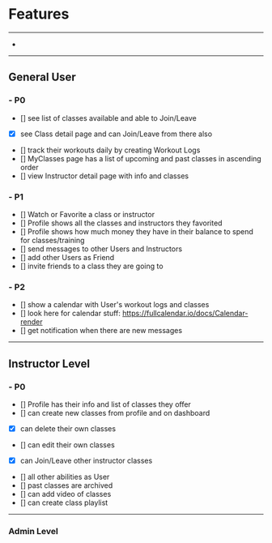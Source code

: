 # Features
---
- 
---
## General User
### - P0
- [] see list of classes available and able to Join/Leave
- [x] see Class detail page and can Join/Leave from there also
- [] track their workouts daily by creating Workout Logs
- [] MyClasses page has a list of upcoming and past classes in ascending order
- [] view Instructor detail page with info and classes
### - P1
- [] Watch or Favorite a class or instructor
- [] Profile shows all the classes and instructors they favorited
- [] Profile shows how much money they have in their balance to spend for classes/training
- [] send messages to other Users and Instructors
- [] add other Users as Friend
- [] invite friends to a class they are going to
### - P2
- [] show a calendar with User's workout logs and classes
- [] look here for calendar stuff: https://fullcalendar.io/docs/Calendar-render
- [] get notification when there are new messages
---
## Instructor Level
### - P0
- [] Profile has their info and list of classes they offer
- [] can create new classes from profile and on dashboard
- [x] can delete their own classes
- [] can edit their own classes
- [x] can Join/Leave other instructor classes
- [] all other abilities as User
- [] past classes are archived
- [] can add video of classes
- [] can create class playlist
---
### Admin Level